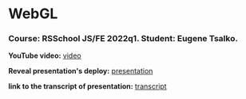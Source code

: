 # WebGL
### Course: RSSchool JS/FE 2022q1. Student: Eugene Tsalko.

**YouTube video:** [video](https://www.youtube.com/watch?v=fWXnFQedM0Q)

**Reveal presentation's deploy:** [presentation](https://eugenetsalko.github.io/webgl-presentation/index.html)

**link to the transcript of presentation:** [transcript](https://docs.google.com/document/d/1vLXzlu0hu5rYiWc-LKKByRiCn1xsCq66twZ62vMdYL0/edit)
